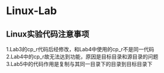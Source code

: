 # Linux-Lab
## Linux实验代码注意事项
1.Lab3的cp_r代码后经修改，和Lab4中使用的cp_r不是同一代码  
2.Lab4中的cp_r故无法达到功能，原因是目标目录和源目录的问题  
3.Lab5中的代码作用是复制与其同一目录下的目录到目标目录下  
